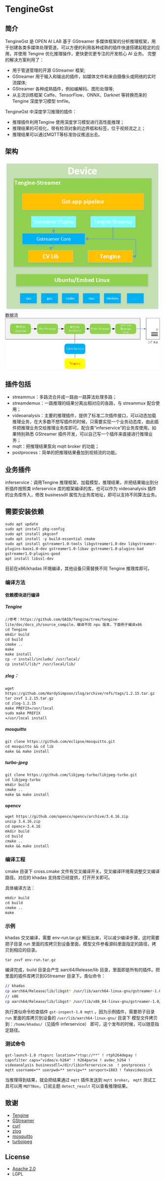 # TengineGst

## 简介
TengineGst 是 OPEN AI LAB 基于 GStreamer 多媒体框架的分析推理框架，用于创建各类多媒体处理管道，可以方便的利用各种成熟的插件快速搭建起稳定的应用，并使用 Tengine 优化推理操作，更快更优更专注的开发核心 AI 业务。
完整的解决方案利用了：
- 用于管道管理的开源 GStreamer 框架;
- GStreamer 用于输入和输出的插件，如媒体文件和来自摄像头或网络的实时流媒体;
- GStreamer 各种成熟插件，例如编解码、图形处理等;
- 从主流训练框架 Caffe、TensorFlow、ONNX、Darknet 等转换而来的 Tengine 深度学习模型 tmfile。

TengineGst 中深度学习推理的插件：
- 推理插件利用Tengine 使用深度学习模型进行高性能推理；
- 推理结果的可视化，带有检测对象的边界框和标签，位于视频流之上；
- 推理结果可以通过MQTT等标准协议推送出去。

## 架构
![架构](https://github.com/OAID/TengineGst/blob/main/docs/TengineGst.png)
数据流
![pipeline](https://github.com/OAID/TengineGst/blob/main/docs/TengineGst-Flow.png)

## 插件包括
- streammux：多路流合并成一路由一路算法处理多路；
- streamdemux：一路推理的结果分离出相对应的各路，与 streammux 配合使用；
- videoanalysis：主要的推理插件，提供了标准二次插件接口，可以动态加载推理业务，在大多数不想写插件的时候，只需要实现一个业务动态库，由此插件把推理业务交给推理业务库即可。配合类“inferservice”的业务库使用。如果特别熟悉 GStreamer 插件开发，可以自己写一个插件来直接进行推理业务；
- mqtt：把推理结果泵向 mqtt broker 的功能；
- postprocess：简单的把推理结果叠加到视频流的功能。

## 业务插件
inferservice：调用Tengine 推理框架，加载模型，推理结果，并把结果输出到分析插件按照类 inferservice 库的框架编译的库，也可以作为 videoanalysis 插件的业务库传入，修改 businessdll 属性为业务库地址，即可以支持不同算法业务。

## 需要安装依赖
```
sudo apt update
sudo apt install pkg-config
sudo apt install pkgconf
sudo apt install -y build-essential cmake
sudo apt install gstreamer1.0-tools libgstreamer1.0-dev libgstreamer-plugins-base1.0-dev gstreamer1.0-libav gstreamer1.0-plugins-bad gstreamer1.0-plugins-good
apt install libssl-dev
```

目前在x86/khadas 环境编译，其他设备只需替换不同 Tengine 推理库即可。

### 编译方法
#### 依赖模块进行编译
##### Tengine
```
//参考：https://github.com/OAID/Tengine/tree/tengine-lite/doc/docs_zh/source_compile，编译不同 npu 版本，下面例子编译x86
cd Tengine
mkdir build 
cd build
cmake ..
make
make install
cp -r install/include/ /usr/local/
cp install/lib/* /usr/local/lib/
```

##### zlog：
```
wget https://github.com/HardySimpson/zlog/archive/refs/tags/1.2.15.tar.gz
tar zxvf 1.2.15.tar.gz
cd zlog-1.2.15
make PREFIX=/usr/local
sudo make PREFIX
=/usr/local install
```
##### mosquitto
```
git clone https://github.com/eclipse/mosquitto.git
cd mosquitto && cd lib
make && make install
```

##### turbo-jpeg
```
git clone https://github.com/libjpeg-turbo/libjpeg-turbo.git
cd libjpeg-turbo
mkdir build
cmake ..
make && make install
```
#### opencv
```
wget https://github.com/opencv/opencv/archive/3.4.16.zip
unzip 3.4.16.zip
cd opencv-3.4.16
mkdir build
cd build
cmake ..
make && make install
```

### 编译工程
cmake 目录下 cross.cmake 文件有交叉编译开关。交叉编译环境需调整交叉编译路径。对应的 khadas 支持库已经提供，打开开关即可。

具体编译方法：
```
mkdir build
cd build
cmake ..
make
```

### 示例
khadas 交叉编译，需要 env-run.tar.gz 解压出来，可以减少编译步骤，这时需要把子目录 run 里面的库拷贝到设备里面，模型文件参看源码里面指定的路径，拷贝到相应的目录。
```
tar zxvf env-run.tar.gz
```

编译完成，build 目录会产生 aarc64/Release/lib 目录，里面即是所有的插件。把里面的插件库拷贝到GStreamer 目录下。类似命令：
```bash
// khadas
cp aarch64/Release/lib/libgst* /usr/lib/aarch64-linux-gnu/gstreamer-1.0/
// x86
cp aarch64/Release/lib/libgst* /usr/lib/x86_64-linux-gnu/gstreamer-1.0/
```

执行类似命令检查插件 `gst-inspect-1.0 mqtt` 。因为示例插件，需要把子目录 `run` 里面的库拷贝到设备的 `/usr/lib/aarch64-linux-gnu/` 目录下
模型文件拷贝到：`/home/khadas/`（见插件 inferservice） 即可，这个发布的时候，可以随意指定路径。

### 测试命令
```
gst-launch-1.0 rtspsrc location="rtsp://**" ! rtph264depay ! capsfilter caps="video/x-h264" ! h264parse ! avdec_h264 !  videoanalysis businessdll=/dir/libinferservice.so  ! postprocess ! mqtt username=** userpwd=** servip=** servport=1883 ! fakevideosink
```

当推理得到结果，就会把结果通过 `mqtt` 插件发送到 `mqtt broker`。 `mqtt` 测试工具可以用 `MQTTBox`，订阅主题 `detect_result` 可以查看推理结果。

## 致谢
- [Tengine](https://github.com/OAID/Tengine)
- [GStreamer](https://gstreamer.freedesktop.org/src/)
- [curl](https://github.com/curl/curl.git)
- [zlog](https://github.com/lisongmin/zlog)
- [mosquitto](https://github.com/eclipse/mosquitto)
- [turbojpeg](https://github.com/libjpeg-turbo/libjpeg-turbo)
## License
- [Apache 2.0](https://github.com/OAID/Tengine/blob/tengine-lite/LICENSE)
- LGPL
